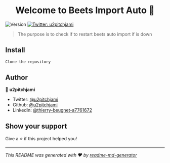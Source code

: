 <h1 align="center">Welcome to Beets Import Auto 👋</h1>
<p>
  <img alt="Version" src="https://img.shields.io/badge/version-1-blue.svg?cacheSeconds=2592000" />
  <a href="https://twitter.com/u2pitchjami" target="_blank">
    <img alt="Twitter: u2pitchjami" src="https://img.shields.io/twitter/follow/u2pitchjami.svg?style=social" />
  </a>
</p>

> The purpose is to check if to restart beets auto import if is down

## Install

```sh
Clone the repository
```

## Author

👤 **u2pitchjami**

* Twitter: [@u2pitchjami](https://twitter.com/u2pitchjami)
* Github: [@u2pitchjami](https://github.com/u2pitchjami)
* LinkedIn: [@thierry-beugnet-a7761672](https://linkedin.com/in/thierry-beugnet-a7761672)

## Show your support

Give a ⭐️ if this project helped you!

***
_This README was generated with ❤️ by [readme-md-generator](https://github.com/kefranabg/readme-md-generator)_